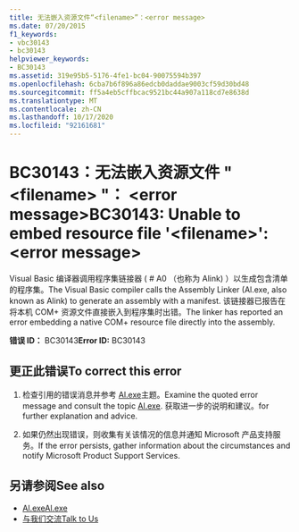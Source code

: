 ```yaml
---
title: 无法嵌入资源文件“<filename>”：<error message>
ms.date: 07/20/2015
f1_keywords:
- vbc30143
- bc30143
helpviewer_keywords:
- BC30143
ms.assetid: 319e95b5-5176-4fe1-bc04-90075594b397
ms.openlocfilehash: 6cba7b6f896a86edcb0daddae9003cf59d30bd48
ms.sourcegitcommit: ff5a4eb5cffbcac9521bc44a907a118cd7e8638d
ms.translationtype: MT
ms.contentlocale: zh-CN
ms.lasthandoff: 10/17/2020
ms.locfileid: "92161681"
---
```

# <a name="bc30143-unable-to-embed-resource-file-filename-error-message"></a><span data-ttu-id="55d3d-102">BC30143：无法嵌入资源文件 " \<filename> "： \<error message></span><span class="sxs-lookup"><span data-stu-id="55d3d-102">BC30143: Unable to embed resource file '\<filename>': \<error message></span></span>

<span data-ttu-id="55d3d-103">Visual Basic 编译器调用程序集链接器 ( # A0 （也称为 Alink) ）以生成包含清单的程序集。</span><span class="sxs-lookup"><span data-stu-id="55d3d-103">The Visual Basic compiler calls the Assembly Linker (Al.exe, also known as Alink) to generate an assembly with a manifest.</span></span> <span data-ttu-id="55d3d-104">该链接器已报告在将本机 COM+ 资源文件直接嵌入到程序集时出错。</span><span class="sxs-lookup"><span data-stu-id="55d3d-104">The linker has reported an error embedding a native COM+ resource file directly into the assembly.</span></span>

 <span data-ttu-id="55d3d-105">**错误 ID：** BC30143</span><span class="sxs-lookup"><span data-stu-id="55d3d-105">**Error ID:** BC30143</span></span>

## <a name="to-correct-this-error"></a><span data-ttu-id="55d3d-106">更正此错误</span><span class="sxs-lookup"><span data-stu-id="55d3d-106">To correct this error</span></span>

1. <span data-ttu-id="55d3d-107">检查引用的错误消息并参考 [Al.exe](../../../framework/tools/al-exe-assembly-linker.md)主题。</span><span class="sxs-lookup"><span data-stu-id="55d3d-107">Examine the quoted error message and consult the topic [Al.exe](../../../framework/tools/al-exe-assembly-linker.md).</span></span> <span data-ttu-id="55d3d-108">获取进一步的说明和建议。</span><span class="sxs-lookup"><span data-stu-id="55d3d-108">for further explanation and advice.</span></span>

2. <span data-ttu-id="55d3d-109">如果仍然出现错误，则收集有关该情况的信息并通知 Microsoft 产品支持服务。</span><span class="sxs-lookup"><span data-stu-id="55d3d-109">If the error persists, gather information about the circumstances and notify Microsoft Product Support Services.</span></span>

## <a name="see-also"></a><span data-ttu-id="55d3d-110">另请参阅</span><span class="sxs-lookup"><span data-stu-id="55d3d-110">See also</span></span>

- [<span data-ttu-id="55d3d-111">Al.exe</span><span class="sxs-lookup"><span data-stu-id="55d3d-111">Al.exe</span></span>](../../../framework/tools/al-exe-assembly-linker.md)
- [<span data-ttu-id="55d3d-112">与我们交流</span><span class="sxs-lookup"><span data-stu-id="55d3d-112">Talk to Us</span></span>](/visualstudio/ide/feedback-options)
